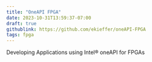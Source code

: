 ```yaml
---
title: "OneAPI FPGA"
date: 2023-10-31T13:59:37-07:00
draft: true
githublink: https://github.com/ekieffer/oneAPI-FPGA
tags: fpga 
---
```

Developing Applications using Intel® oneAPI for FPGAs 

